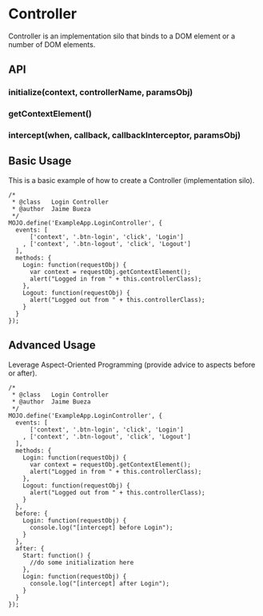 # Controller

Controller is an implementation silo that binds to a DOM element or a number of DOM elements. 

## API

### initialize(context, controllerName, paramsObj)

### getContextElement()

### intercept(when, callback, callbackInterceptor, paramsObj)


## Basic Usage

This is a basic example of how to create a Controller (implementation silo). 

<pre><code>/* 
 * @class   Login Controller
 * @author  Jaime Bueza
 */
MOJO.define('ExampleApp.LoginController', {
  events: [
      ['context', '.btn-login', 'click', 'Login']
    , ['context', '.btn-logout', 'click', 'Logout']
  ],
  methods: {
    Login: function(requestObj) {
      var context = requestObj.getContextElement();
      alert("Logged in from " + this.controllerClass);
    },
    Logout: function(requestObj) {
      alert("Logged out from " + this.controllerClass);
    }
  }
});</code></pre>


## Advanced Usage

Leverage Aspect-Oriented Programming (provide advice to aspects before or after).

<pre><code>/* 
 * @class   Login Controller
 * @author  Jaime Bueza
 */
MOJO.define('ExampleApp.LoginController', {
  events: [
      ['context', '.btn-login', 'click', 'Login']
    , ['context', '.btn-logout', 'click', 'Logout']
  ],
  methods: {
    Login: function(requestObj) {
      var context = requestObj.getContextElement();
      alert("Logged in from " + this.controllerClass);
    },
    Logout: function(requestObj) {
      alert("Logged out from " + this.controllerClass);
    }
  },
  before: {
    Login: function(requestObj) {
      console.log("[intercept] before Login");
    }
  },
  after: {
    Start: function() {
      //do some initialization here
    },
    Login: function(requestObj) {
      console.log("[intercept] after Login");
    }
  }
});</code></pre>